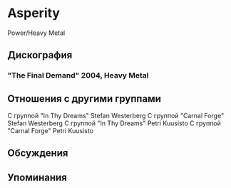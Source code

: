 # Asperity

Power/Heavy Metal

## Дискография

### "The Final Demand" 2004, Heavy Metal




## Отношения с другими группами

C группой "In Thy Dreams" Stefan Westerberg
C группой "Carnal Forge" Stefan Westerberg
C группой "In Thy Dreams" Petri Kuusisto
C группой "Carnal Forge" Petri Kuusisto

## Обсуждения


## Упоминания

